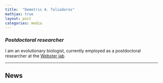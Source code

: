 ```yaml
---
title:  "Demetris A. Taliadoros"
mathjax: true
layout: post
categories: media
---
```

### *Postdoctoral researcher*

I am an evolutionary biologist, currently employed as a postdoctoral researcher at the [Webster lab](https://www.websterlab.net)






------------------------------------------------------------------------------------------------------

## News
